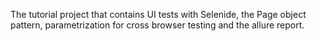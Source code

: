 The tutorial project that contains UI tests with Selenide, the Page object pattern, parametrization for cross browser testing and the allure report.
